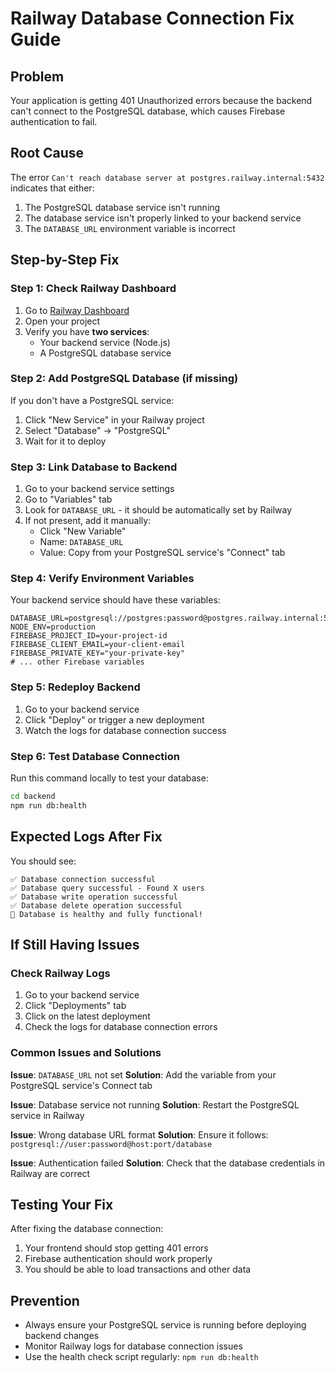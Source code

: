 # Railway Database Connection Fix Guide

## Problem
Your application is getting 401 Unauthorized errors because the backend can't connect to the PostgreSQL database, which causes Firebase authentication to fail.

## Root Cause
The error `Can't reach database server at postgres.railway.internal:5432` indicates that either:
1. The PostgreSQL database service isn't running
2. The database service isn't properly linked to your backend service
3. The `DATABASE_URL` environment variable is incorrect

## Step-by-Step Fix

### Step 1: Check Railway Dashboard
1. Go to [Railway Dashboard](https://railway.app/dashboard)
2. Open your project
3. Verify you have **two services**:
   - Your backend service (Node.js)
   - A PostgreSQL database service

### Step 2: Add PostgreSQL Database (if missing)
If you don't have a PostgreSQL service:
1. Click "New Service" in your Railway project
2. Select "Database" → "PostgreSQL"
3. Wait for it to deploy

### Step 3: Link Database to Backend
1. Go to your backend service settings
2. Go to "Variables" tab
3. Look for `DATABASE_URL` - it should be automatically set by Railway
4. If not present, add it manually:
   - Click "New Variable"
   - Name: `DATABASE_URL`
   - Value: Copy from your PostgreSQL service's "Connect" tab

### Step 4: Verify Environment Variables
Your backend service should have these variables:
```
DATABASE_URL=postgresql://postgres:password@postgres.railway.internal:5432/railway
NODE_ENV=production
FIREBASE_PROJECT_ID=your-project-id
FIREBASE_CLIENT_EMAIL=your-client-email
FIREBASE_PRIVATE_KEY="your-private-key"
# ... other Firebase variables
```

### Step 5: Redeploy Backend
1. Go to your backend service
2. Click "Deploy" or trigger a new deployment
3. Watch the logs for database connection success

### Step 6: Test Database Connection
Run this command locally to test your database:
```bash
cd backend
npm run db:health
```

## Expected Logs After Fix
You should see:
```
✅ Database connection successful
✅ Database query successful - Found X users
✅ Database write operation successful
✅ Database delete operation successful
🎉 Database is healthy and fully functional!
```

## If Still Having Issues

### Check Railway Logs
1. Go to your backend service
2. Click "Deployments" tab
3. Click on the latest deployment
4. Check the logs for database connection errors

### Common Issues and Solutions

**Issue**: `DATABASE_URL` not set
**Solution**: Add the variable from your PostgreSQL service's Connect tab

**Issue**: Database service not running
**Solution**: Restart the PostgreSQL service in Railway

**Issue**: Wrong database URL format
**Solution**: Ensure it follows: `postgresql://user:password@host:port/database`

**Issue**: Authentication failed
**Solution**: Check that the database credentials in Railway are correct

## Testing Your Fix
After fixing the database connection:
1. Your frontend should stop getting 401 errors
2. Firebase authentication should work properly
3. You should be able to load transactions and other data

## Prevention
- Always ensure your PostgreSQL service is running before deploying backend changes
- Monitor Railway logs for database connection issues
- Use the health check script regularly: `npm run db:health`
